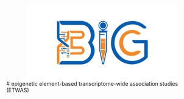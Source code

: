 <div align=center>
<img src="./logo/bigc.png" width="400" height="200" slt="bigclogo" align="middle" />
</div>
# epigenetic element-based transcriptome-wide association studies (ETWAS)

